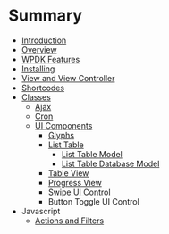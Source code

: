 # Summary

* [Introduction](README.md)
* [Overview](overview.md)
* [WPDK Features](wpdk_features.md)
* [Installing](installing.md)
* [View and View Controller](view_and_view_controller.md)
* [Shortcodes](shortcodes.md)
* [Classes](classes.md)
   * [Ajax](ajax.md)
   * [Cron](cron.md)
   * [UI Components](ui_components.md)
       * [Glyphs](glyphs.md)
       * [List Table](list_table.md)
           * [List Table Model](list_table_model.md)
           * [List Table Database Model](list_table_database_model.md)
       * [Table View](table_view.md)
       * [Progress View](progress_view.md)
       * [Swipe UI Control](swipe_ui_control.md)
       * Button Toggle UI Control
* Javascript
   * [Actions and Filters](actions_and_filters.md)

